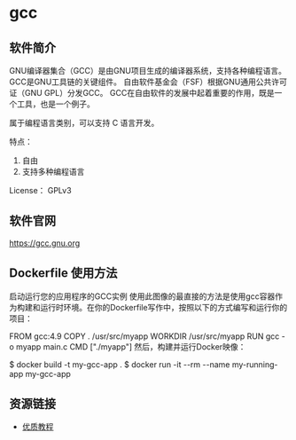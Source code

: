 # gcc


## 软件简介

GNU编译器集合（GCC）是由GNU项目生成的编译器系统，支持各种编程语言。 GCC是GNU工具链的关键组件。 自由软件基金会（FSF）根据GNU通用公共许可证（GNU GPL）分发GCC。 GCC在自由软件的发展中起着重要的作用，既是一个工具，也是一个例子。

属于编程语言类别，可以支持 C 语言开发。

特点：

1. 自由
2. 支持多种编程语言

License： GPLv3

## 软件官网

https://gcc.gnu.org

## Dockerfile 使用方法

启动运行您的应用程序的GCC实例
使用此图像的最直接的方法是使用gcc容器作为构建和运行时环境。在你的Dockerfile写作中，按照以下的方式编写和运行你的项目：

FROM gcc:4.9
COPY . /usr/src/myapp
WORKDIR /usr/src/myapp
RUN gcc -o myapp main.c
CMD ["./myapp"]
然后，构建并运行Docker映像：

$ docker build -t my-gcc-app .
$ docker run -it --rm --name my-running-app my-gcc-app

## 资源链接

- [优质教程](https://github.com/shiyanlou/trylab)
